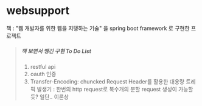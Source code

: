 # websupport
책 : "웹 개발자를 위한 웹을 지탱하는 기술" 을 spring boot framework 로 구현한 프로젝트



> ##### 책 보면서 땡긴 구현 To Do List
> 1. restful api
> 2. oauth 인증
> 3. Transfer-Encoding: chuncked Request Header를 활용한 대용량 트레픽 발생기
>  : 한번의 http request로 복수개의 분할 request 생성이 가능할듯? 일단.. 이론상   
> 
```

```